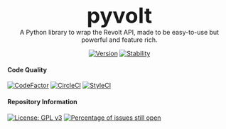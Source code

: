 <h1 style="text-align: center; font-size: 48px; margin-bottom: 0px;">pyvolt</h1>
<div style="text-align: center; margin-bottom: 10px;">
A Python library to wrap the Revolt API, made to be easy-to-use but powerful and feature rich.
</div>
<div style="text-align: center;">

[![Version](https://img.shields.io/badge/version-0.1.0--a-red)](https://img.shields.io/badge/version-0.1.0--a-red) [![Stability](https://img.shields.io/badge/stability-Do%20not%20use-inactive)](https://img.shields.io/badge/stability-Do%20not%20use-inactive)
</div>

#### Code Quality
[![CodeFactor](https://www.codefactor.io/repository/github/genericnerd/pyvolt/badge)](https://www.codefactor.io/repository/github/genericnerd/pyvolt)
[![CircleCI](https://circleci.com/gh/GenericNerd/pyvolt.svg?style=shield)](https://app.circleci.com/pipelines/github/GenericNerd/pyvolt)
[![StyleCI](https://github.styleci.io/repos/471419418/shield?branch=production)](https://github.styleci.io/repos/471419418?branch=production)
#### Repository Information
[![License: GPL v3](https://img.shields.io/badge/License-GPLv3-blue.svg)](https://www.gnu.org/licenses/gpl-3.0)
[![Percentage of issues still open](http://isitmaintained.com/badge/open/GenericNerd/pyvolt.svg)](http://isitmaintained.com/project/GenericNerd/pyvolt "Percentage of issues still open")